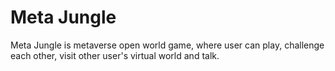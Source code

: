 # Meta Jungle
Meta Jungle is metaverse open world game, where user can play, challenge each other, visit other user's virtual world and talk.
